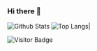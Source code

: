 ### Hi there 👋

<!--
**arcayi/arcayi** is a ✨ _special_ ✨ repository because its `README.md` (this file) appears on your GitHub profile.

Here are some ideas to get you started:

- 🔭 I’m currently working on ...
- 🌱 I’m currently learning ...
- 👯 I’m looking to collaborate on ...
- 🤔 I’m looking for help with ...
- 💬 Ask me about ...
- 📫 How to reach me: ...
- 😄 Pronouns: ...
- ⚡ Fun fact: ...
-->

![Github Stats](https://arcayi.vercel.app/api?username=arcayi&count_private=true&show_icons=true&include_all_commits=true&theme=radical&layout=compact)
![Top Langs](https://arcayi.vercel.app/api/top-langs/?username=arcayi&hide=TeX&layout=compact)|


![Visitor Badge](https://visitor-badge.laobi.icu/badge?page_id=arcayi.arcayi)
